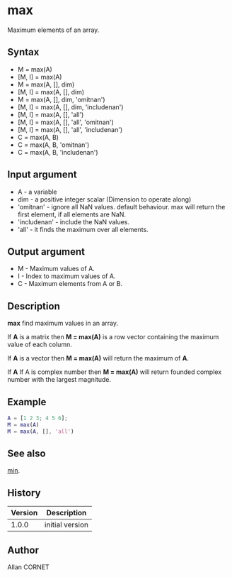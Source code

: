 # max

Maximum elements of an array.

## Syntax

- M = max(A)
- [M, I] = max(A)
- M = max(A, [], dim)
- [M, I] = max(A, [], dim)
- M = max(A, [], dim, 'omitnan')
- [M, I] = max(A, [], dim, 'includenan')
- [M, I] = max(A, [], 'all')
- [M, I] = max(A, [], 'all', 'omitnan')
- [M, I] = max(A, [], 'all', 'includenan')
- C = max(A, B)
- C = max(A, B, 'omitnan')
- C = max(A, B, 'includenan')

## Input argument

- A - a variable
- dim - a positive integer scalar (Dimension to operate along)
- 'omitnan' - ignore all NaN values. default behaviour. max will return the first element, if all elements are NaN.
- 'includenan' - include the NaN values.
- 'all' - it finds the maximum over all elements.

## Output argument

- M - Maximum values of A.
- I - Index to maximum values of A.
- C - Maximum elements from A or B.

## Description

  <p><b>max</b> find maximum values in an array.</p>
  <p>If <b>A</b> is a matrix then <b>M = max(A)</b> is a row vector containing the maximum value of each column.</p>
  <p>If <b>A</b> is a vector then <b>M = max(A)</b> will return the maximum of <b>A</b>.</p>
  <p>If <b>A</b> If A is complex number then <b>M = max(A)</b> will return founded complex number with the largest magnitude.</p>

## Example

```matlab
A = [1 2 3; 4 5 6];
M = max(A)
M = max(A, [], 'all')
```

## See also

[min](min.md).

## History

| Version | Description     |
| ------- | --------------- |
| 1.0.0   | initial version |

## Author

Allan CORNET
